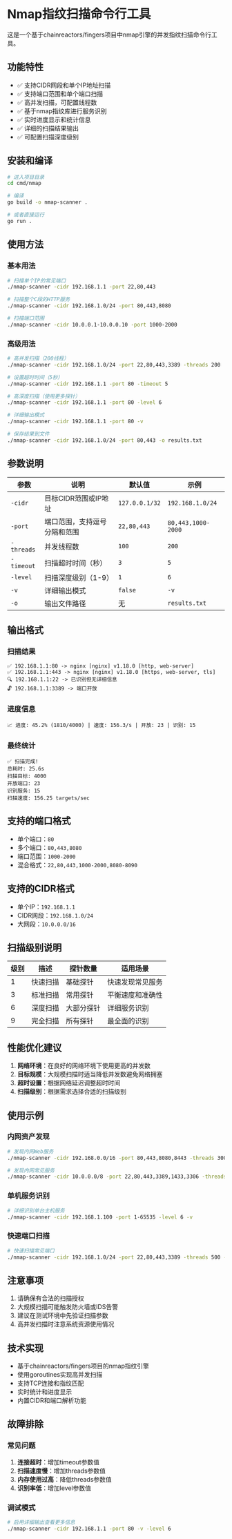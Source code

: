 # Nmap指纹扫描命令行工具

这是一个基于chainreactors/fingers项目中nmap引擎的并发指纹扫描命令行工具。

## 功能特性

- ✅ 支持CIDR网段和单个IP地址扫描
- ✅ 支持端口范围和单个端口扫描  
- ✅ 高并发扫描，可配置线程数
- ✅ 基于nmap指纹库进行服务识别
- ✅ 实时进度显示和统计信息
- ✅ 详细的扫描结果输出
- ✅ 可配置扫描深度级别

## 安装和编译

```bash
# 进入项目目录
cd cmd/nmap

# 编译
go build -o nmap-scanner .

# 或者直接运行
go run .
```

## 使用方法

### 基本用法

```bash
# 扫描单个IP的常见端口
./nmap-scanner -cidr 192.168.1.1 -port 22,80,443

# 扫描整个C段的HTTP服务
./nmap-scanner -cidr 192.168.1.0/24 -port 80,443,8080

# 扫描端口范围
./nmap-scanner -cidr 10.0.0.1-10.0.0.10 -port 1000-2000
```

### 高级用法

```bash
# 高并发扫描（200线程）
./nmap-scanner -cidr 192.168.1.0/24 -port 22,80,443,3389 -threads 200

# 设置超时时间（5秒）
./nmap-scanner -cidr 192.168.1.1 -port 80 -timeout 5

# 高深度扫描（使用更多探针）
./nmap-scanner -cidr 192.168.1.1 -port 80 -level 6

# 详细输出模式
./nmap-scanner -cidr 192.168.1.1 -port 80 -v

# 保存结果到文件
./nmap-scanner -cidr 192.168.1.0/24 -port 80,443 -o results.txt
```

## 参数说明

| 参数 | 说明 | 默认值 | 示例 |
|------|------|--------|------|
| `-cidr` | 目标CIDR范围或IP地址 | `127.0.0.1/32` | `192.168.1.0/24` |
| `-port` | 端口范围，支持逗号分隔和范围 | `22,80,443` | `80,443,1000-2000` |
| `-threads` | 并发线程数 | `100` | `200` |
| `-timeout` | 扫描超时时间（秒） | `3` | `5` |
| `-level` | 扫描深度级别（1-9） | `1` | `6` |
| `-v` | 详细输出模式 | `false` | `-v` |
| `-o` | 输出文件路径 | 无 | `results.txt` |

## 输出格式

### 扫描结果

```
✅ 192.168.1.1:80 -> nginx [nginx] v1.18.0 [http, web-server]
✅ 192.168.1.1:443 -> nginx [nginx] v1.18.0 [https, web-server, tls]
🔍 192.168.1.1:22 -> 已识别但无详细信息
🔓 192.168.1.1:3389 -> 端口开放
```

### 进度信息

```
📈 进度: 45.2% (1810/4000) | 速度: 156.3/s | 开放: 23 | 识别: 15
```

### 最终统计

```
✅ 扫描完成!
总耗时: 25.6s
扫描目标: 4000
开放端口: 23
识别服务: 15
扫描速度: 156.25 targets/sec
```

## 支持的端口格式

- 单个端口：`80`
- 多个端口：`80,443,8080`
- 端口范围：`1000-2000`
- 混合格式：`22,80,443,1000-2000,8080-8090`

## 支持的CIDR格式

- 单个IP：`192.168.1.1`
- CIDR网段：`192.168.1.0/24`
- 大网段：`10.0.0.0/16`

## 扫描级别说明

| 级别 | 描述 | 探针数量 | 适用场景 |
|------|------|----------|----------|
| 1 | 快速扫描 | 基础探针 | 快速发现常见服务 |
| 3 | 标准扫描 | 常用探针 | 平衡速度和准确性 |
| 6 | 深度扫描 | 大部分探针 | 详细服务识别 |
| 9 | 完全扫描 | 所有探针 | 最全面的识别 |

## 性能优化建议

1. **网络环境**：在良好的网络环境下使用更高的并发数
2. **目标规模**：大规模扫描时适当降低并发数避免网络拥塞
3. **超时设置**：根据网络延迟调整超时时间
4. **扫描级别**：根据需求选择合适的扫描级别

## 使用示例

### 内网资产发现

```bash
# 发现内网Web服务
./nmap-scanner -cidr 192.168.0.0/16 -port 80,443,8080,8443 -threads 300

# 发现内网常见服务
./nmap-scanner -cidr 10.0.0.0/8 -port 22,80,443,3389,1433,3306 -threads 200
```

### 单机服务识别

```bash
# 详细识别单台主机服务
./nmap-scanner -cidr 192.168.1.100 -port 1-65535 -level 6 -v
```

### 快速端口扫描

```bash
# 快速扫描常见端口
./nmap-scanner -cidr 192.168.1.0/24 -port 22,80,443,3389 -threads 500 -timeout 2
```

## 注意事项

1. 请确保有合法的扫描授权
2. 大规模扫描可能触发防火墙或IDS告警
3. 建议在测试环境中先验证扫描参数
4. 高并发扫描时注意系统资源使用情况

## 技术实现

- 基于chainreactors/fingers项目的nmap指纹引擎
- 使用goroutines实现高并发扫描
- 支持TCP连接和指纹匹配
- 实时统计和进度显示
- 内置CIDR和端口解析功能

## 故障排除

### 常见问题

1. **连接超时**：增加timeout参数值
2. **扫描速度慢**：增加threads参数值
3. **内存使用过高**：降低threads参数值
4. **识别率低**：增加level参数值

### 调试模式

```bash
# 启用详细输出查看更多信息
./nmap-scanner -cidr 192.168.1.1 -port 80 -v -level 6
```

